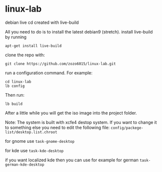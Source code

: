 # linux-lab
debian live cd created with live-build


All you need to do is to install the latest debian9 (stretch).
install live-build by running

    apt-get install live-build
    
clone the repo with:

    git clone https://github.com/zozo6015/linux-lab.git
    
run a configuration command. For example:

    cd linux-lab
    lb config

Then run:

    lb build
  
After a little while you will get the iso image into the project folder. 

Note: The system is built with xcfe4 destop system. If you want to change it to something else you need to edit
the following file: `config/packege-list/desktop.list.chroot` 

for gnome use `task-gnome-desktop`

for kde use `task-kde-desktop`

if you want localized kde then you can use for example for german `task-german-kde-desktop`
